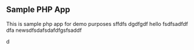 ## Sample PHP App 
This is sample php app for demo purposes
sffdfs
dgdfgdf
hello
fsdfsadfdf
dfa
newsdfsdafsdafdfgsfsaddf

d